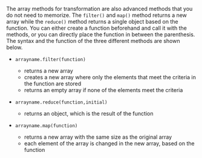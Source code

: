 The array methods for transformation are also advanced methods that you do not need to memorize. The `filter()` and `map()` method returns a new array while the `reduce()` method returns a single object based on the function. You can either create a function beforehand and call it with the methods, or you can directly place the function in between the parenthesis. The syntax and the function of the three different methods are shown below.

- `arrayname.filter(function)`
  - returns a new array
  - creates a new array where only the elements that meet the criteria in the function are stored
  - returns an empty array if none of the elements meet the criteria

- `arrayname.reduce(function,initial)`
  - returns an object, which is the result of the function

- `arrayname.map(function)`
  - returns a new array with the same size as the original array
  - each element of the array is changed in the new array, based on the function
